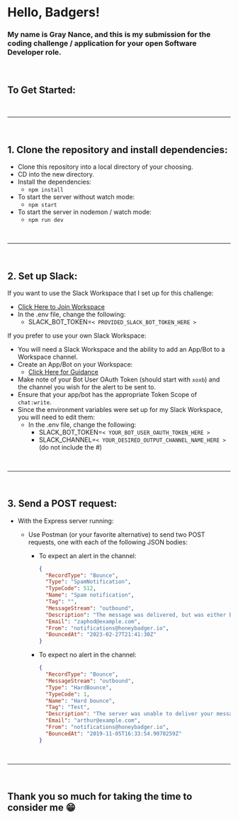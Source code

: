 # Hello, Badgers!

### My name is Gray Nance, and this is my submission for the coding challenge / application for your open Software Developer role.

<br />

## To Get Started:

<br />
<hr />
<br />

## 1. Clone the repository and install dependencies:

- Clone this repository into a local directory of your choosing.
- CD into the new directory.
- Install the dependencies:
  - `npm install`
- To start the server without watch mode:
  - `npm start`
- To start the server in nodemon / watch mode:
  - `npm run dev`

<br />
<hr />
<br />


## 2. Set up Slack:

If you want to use the Slack Workspace that I set up for this challenge:

- [Click Here to Join Workspace](https://join.slack.com/t/graynance/shared_invite/zt-1qmo3djd0-FHaBJTbLZdyjsTKDhob8ag)
- In the .env file, change the following:
  - SLACK_BOT_TOKEN=`< PROVIDED_SLACK_BOT_TOKEN_HERE >`

If you prefer to use your own Slack Workspace:

- You will need a Slack Workspace and the ability to add an App/Bot to a Workspace channel.
- Create an App/Bot on your Workspace:
  - [Click Here for Guidance](https://api.slack.com/)
- Make note of your Bot User OAuth Token (should start with `xoxb`) and the channel you wish for the alert to be sent to.
- Ensure that your app/bot has the appropriate Token Scope of `chat:write`.
- Since the environment variables were set up for my Slack Workspace, you will need to edit them:
  - In the .env file, change the following:
    - SLACK_BOT_TOKEN=`< YOUR_BOT_USER_OAUTH_TOKEN_HERE >`
    - SLACK_CHANNEL=`< YOUR_DESIRED_OUTPUT_CHANNEL_NAME_HERE >` (do not include the #)

<br />
<hr />
<br />

## 3. Send a POST request:

- With the Express server running:

  - Use Postman (or your favorite alternative) to send two POST requests, one with each of the following JSON bodies:

    - To expect an alert in the channel:
      ```json
      {
        "RecordType": "Bounce",
        "Type": "SpamNotification",
        "TypeCode": 512,
        "Name": "Spam notification",
        "Tag": "",
        "MessageStream": "outbound",
        "Description": "The message was delivered, but was either blocked by the user, or classified as spam, bulk mail, or had rejected content.",
        "Email": "zaphod@example.com",
        "From": "notifications@honeybadger.io",
        "BouncedAt": "2023-02-27T21:41:30Z"
      }
      ```
    - To expect no alert in the channel:

      ```json
      {
        "RecordType": "Bounce",
        "MessageStream": "outbound",
        "Type": "HardBounce",
        "TypeCode": 1,
        "Name": "Hard bounce",
        "Tag": "Test",
        "Description": "The server was unable to deliver your message (ex: unknown user, mailbox not found).",
        "Email": "arthur@example.com",
        "From": "notifications@honeybadger.io",
        "BouncedAt": "2019-11-05T16:33:54.9070259Z"
      }
      ```
<br />
<hr />
<br />

## Thank you so much for taking the time to consider me 😁
